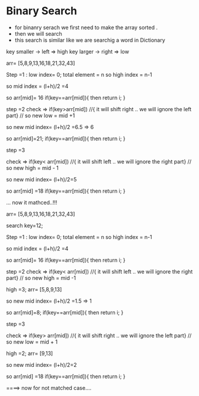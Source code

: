 # Binary Search
- for binanry serach we first need to  make the array sorted . 
- then we will search
- this search is similar like we are searchig a word in Dictionary




key smaller -> left => high
key larger -> right => low


arr= [5,8,9,13,16,18,21,32,43]

Step =1 :
low index= 0;
total element = n
so high index = n-1

so mid index = (l+h)/2 =4

so arr[mid]= 16
if(key==arr[mid]){
    then return i;
}

step =2
check => 
if(key>arr[mid]) //{ it will shift right .. we will ignore the left part}
 // so new low = mid +1

so new mid index= (l+h)/2 =6.5 => 6

so arr[mid]=21;
if(key==arr[mid]){
    then return i;
}

step =3 

check =>
if(key< arr[mid]) //{ it will shift left .. we will ignore the right part}
 // so new high = mid - 1

so new mid index= (l+h)/2=5

so arr[mid] =18
if(key==arr[mid]){
    then return i;
}

... now it mathced..!!!

arr= [5,8,9,13,16,18,21,32,43]

search key=12;

Step =1 :
low index= 0;
total element = n
so high index = n-1

so mid index = (l+h)/2 =4

so arr[mid]= 16
if(key==arr[mid]){
    then return i;
}

step =2
check => 
if(key< arr[mid]) //{ it will shift left .. we will ignore the right part}
 // so new high = mid -1

high =3;
arr= [5,8,9,13]

so new mid index= (l+h)/2 =1.5 => 1

so arr[mid]=8;
if(key==arr[mid]){
    then return i;
}

step =3 

check =>
if(key> arr[mid]) //{ it will shift right .. we will ignore the left part}
 // so new low = mid + 1

 high =2;
arr= [9,13]

so new mid index= (l+h)/2=2

so arr[mid] =18
if(key==arr[mid]){
    then return i;
}

====> 
now for not matched case....


```c++


```